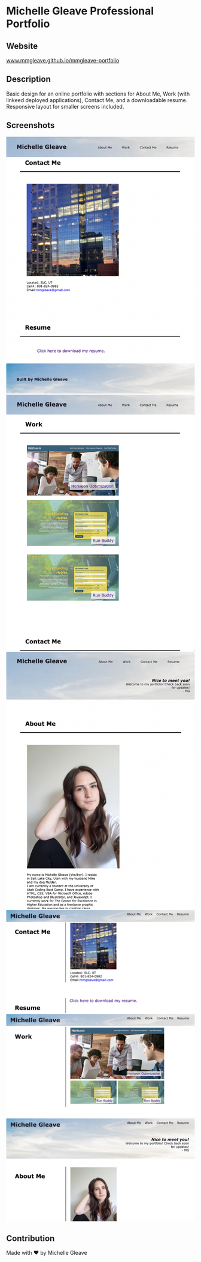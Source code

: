 # Michelle Gleave Professional Portfolio

## Website
www.mmgleave.github.io/mmgleave-portfolio

## Description
Basic design for an online portfolio with sections for About Me, Work (with linkeed deployed applications), Contact Me, and a downloadable resume. Responsive layout for smaller screens included.

## Screenshots

<img src="assets/images/portfolio-screenshot-1.png">
<img src="assets/images/portfolio-screenshot-2.png">
<img src="assets/images/portfolio-screenshot-3.png">
<img src="assets/images/portfolio-screenshot-4.png">
<img src="assets/images/portfolio-screenshot-5.png">
<img src="assets/images/portfolio-screenshot-6.png">

## Contribution
Made with ❤️ by Michelle Gleave
